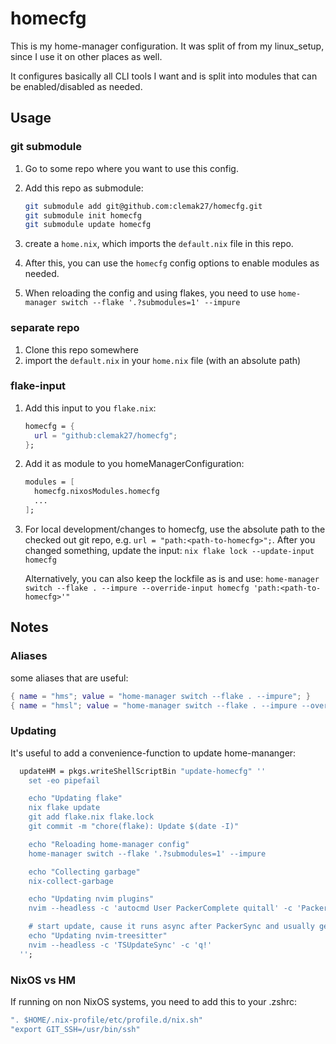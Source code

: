 # homecfg

This is my home-manager configuration. It was split of from my linux_setup,
since I use it on other places as well.

It configures basically all CLI tools I want and is split into modules that can be
enabled/disabled as needed.

## Usage

### git submodule

1. Go to some repo where you want to use this config.
2. Add this repo as submodule:

   ```sh
   git submodule add git@github.com:clemak27/homecfg.git
   git submodule init homecfg
   git submodule update homecfg
   ```

3. create a `home.nix`, which imports the `default.nix` file in this repo.
4. After this, you can use the `homecfg` config options to enable modules as needed.
5. When reloading the config and using flakes, you need to use
   `home-manager switch --flake '.?submodules=1' --impure`

### separate repo

1. Clone this repo somewhere
2. import the `default.nix` in your `home.nix` file (with an absolute path)

### flake-input

1. Add this input to you `flake.nix`:

   ```nix
   homecfg = {
     url = "github:clemak27/homecfg";
   };
   ```

2. Add it as module to you homeManagerConfiguration:

   ```nix
   modules = [
     homecfg.nixosModules.homecfg
     ...
   ];
   ```

3. For local development/changes to homecfg, use the absolute path to
   the checked out git repo, e.g. `url = "path:<path-to-homecfg>";`.
   After you changed something, update the input:
   `nix flake lock --update-input homecfg`

   Alternatively, you can also keep the lockfile as is and use:
   `home-manager switch --flake . --impure --override-input homecfg 'path:<path-to-homecfg>'"`

## Notes

### Aliases

some aliases that are useful:

```nix
{ name = "hms"; value = "home-manager switch --flake . --impure"; }
{ name = "hmsl"; value = "home-manager switch --flake . --impure --override-input homecfg 'path:<path-to-homecfg>'"; }
```

### Updating

It's useful to add a convenience-function to update home-mananger:

```nix
  updateHM = pkgs.writeShellScriptBin "update-homecfg" ''
    set -eo pipefail

    echo "Updating flake"
    nix flake update
    git add flake.nix flake.lock
    git commit -m "chore(flake): Update $(date -I)"

    echo "Reloading home-manager config"
    home-manager switch --flake '.?submodules=1' --impure

    echo "Collecting garbage"
    nix-collect-garbage

    echo "Updating nvim plugins"
    nvim --headless -c 'autocmd User PackerComplete quitall' -c 'PackerSync'

    # start update, cause it runs async after PackerSync and usually gets interrupted
    echo "Updating nvim-treesitter"
    nvim --headless -c 'TSUpdateSync' -c 'q!'
  '';
```

### NixOS vs HM

If running on non NixOS systems, you need to add this to your .zshrc:

```nix
". $HOME/.nix-profile/etc/profile.d/nix.sh"
"export GIT_SSH=/usr/bin/ssh"
```
